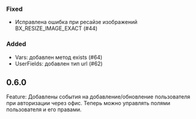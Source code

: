 ### Fixed

- Исправлена ошибка при ресайзе изображений BX_RESIZE_IMAGE_EXACT (#44)

### Added

- Vars: добавлен метод exists (#64)
- UserFields: добавлен тип url (#62)

## 0.6.0

Feature: Добавлены события на добавление/обновление пользователя при авторизации через офис. Теперь можно управлять полями пользователя и его правами.
